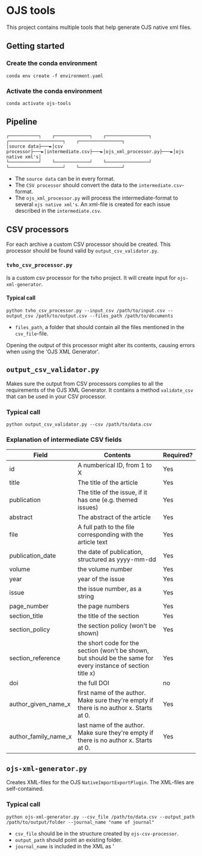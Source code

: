 # OJS tools

This project contains multiple tools that help generate OJS native xml files.

## Getting started

### Create the conda environment
```commandline
conda env create -f environment.yaml
```

### Activate the conda environment
```commandline
conda activate ojs-tools
```

## Pipeline
```
┌───────────┐    ┌─────────────┐    ┌────────────────┐    ┌────────────────────┐    ┌────────────────┐
│source data├───►│csv processor├───►│intermediate.csv├───►│ojs_xml_processor.py├───►│ojs native xml's│
└───────────┘    └─────────────┘    └────────────────┘    └────────────────────┘    └────────────────┘
```
* The `source data` can be in every format.
* The `CSV processor` should convert the data to the `intermediate.csv`-format.
* The `ojs_xml_processor.py` will process the intermediate-format to several `ojs native xml's`.
An xml-file is created for each issue described in the `intermediate.csv`.

## CSV processors
For each archive a custom CSV processor should be created. 
This processor should be found valid by `output_csv_validator.py`.

### `tvho_csv_processor.py`

Is a custom csv processor for the tvho project.
It will create input for `ojs-xml-generator`.

#### Typical call
```commandline
python tvho_csv_processor.py --input_csv /path/to/input.csv --output_csv /path/to/output.csv --files_path /path/to/documents
```
* `files_path`, a folder that should contain all the files mentioned in the `csv_file`-file.

Opening the output of this processor might alter its contents, causing errors when using the 'OJS XML Generator'.

## `output_csv_validator.py`
Makes sure the output from CSV processors complies to all the requirements of the OJS XML Generator.
It contains a method `validate_csv` that can be used in your CSV processor.

### Typical call
```commandline
python output_csv_validator.py --csv /path/to/data.csv
```

### Explanation of intermediate CSV fields
| Field  | Contents  | Required?  |
|---|---|---|
| id  | A numberical ID, from 1 to X  | Yes  |
| title  | The title of the article  | Yes  |
| publication | The title of the issue, if it has one (e.g. themed issues) | Yes |
| abstract  | The abstract of the article  | Yes  |
| file  | A full path to the file corresponding with the article text  | Yes  |
| publication_date  | the date of publication, structured as yyyy-mm-dd | Yes  |
| volume  | the volume number | Yes  |
| year  | year of the issue  | Yes  |
| issue  | the issue number, as a string  | Yes  |
| page_number  |  the page numbers | Yes  |
| section_title  | the title of the section  | Yes  |
| section_policy  | the section policy (won't be shown)  | Yes  |
| section_reference  |  the short code for the section (won't be shown, but should be the same for every instance of section title x) | Yes  |
| doi  |  the full DOI | no  |
| author_given_name_x  | first name of the author. Make sure they're empty if there is no author x. Starts at 0. | Yes  |
| author_family_name_x | last name of the author. Make sure they're empty if there is no author x. Starts at 0. | Yes  |

## `ojs-xml-generator.py` 

Creates XML-files for the OJS `NativeImportExportPlugin`.
The XML-files are self-contained.

### Typical call
```commandline
python ojs-xml-generator.py --csv_file /path/to/data.csv --output_path /path/to/output/folder --journal_name "name of journal"
```
* `csv_file` should be in the structure created by `ojs-csv-processor`.
* `output_path` should point an existing folder.
* `journal_name` is included in the XML as '<title>' element and should be the full title of the journal.
This is where the XMLs are stored.
Optional parameters
* `author_group` describes the group within the system the authors of the articles are part of.
This property has a default value `Author`.
This default value is the English variant each language has its own.
The Dutch variant is `Auteur`.
* `submission_file_genre` is used for the `genre`-field of the `submission_file`-element
The default value is `Article Text`, the English variant.
The Dutch variant is `Artikeltekst`.
* `locale` the locale used when importing, default value is 'en'.
Make sure the `locale`, `author_group` and `submission_file_genre` are the same language.

A call for a Dutch-language journal would then look like this:
```commandline
python ojs-xml-generator.py --csv_file /path/to/data.csv --output_path /path/to/output/folder --journal_name "name of journal" --author_group Auteur --submission_file_genre Artikeltekst --locale nl
```


## `ojs_import.sh`
Uploads the xml's to a journal. 
Place the script in the root-folder of your OJS installation.

### Typical call
```commandline
./ojs_import.sh /path/to/folder/of/xmls path_of_journal
```
* `/path/to/folder/of/xmls` contains the OJS native xml files.
* `path_of_journal` the path property of the magazine configured in OJS.


